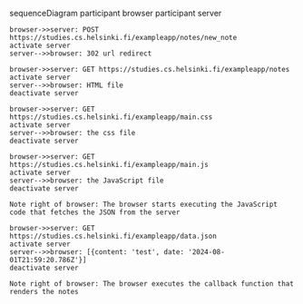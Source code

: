 sequenceDiagram
    participant browser
    participant server

    browser->>server: POST https://studies.cs.helsinki.fi/exampleapp/notes/new_note
    activate server
    server-->>browser: 302 url redirect 

    browser->>server: GET https://studies.cs.helsinki.fi/exampleapp/notes
    activate server
    server-->>browser: HTML file
    deactivate server

    browser->>server: GET https://studies.cs.helsinki.fi/exampleapp/main.css
    activate server
    server-->>browser: the css file
    deactivate server

    browser->>server: GET https://studies.cs.helsinki.fi/exampleapp/main.js
    activate server
    server-->>browser: the JavaScript file
    deactivate server

    Note right of browser: The browser starts executing the JavaScript code that fetches the JSON from the server

    browser->>server: GET https://studies.cs.helsinki.fi/exampleapp/data.json
    activate server
    server-->>browser: [{content: 'test', date: '2024-08-01T21:59:20.786Z'}]
    deactivate server

    Note right of browser: The browser executes the callback function that renders the notes
